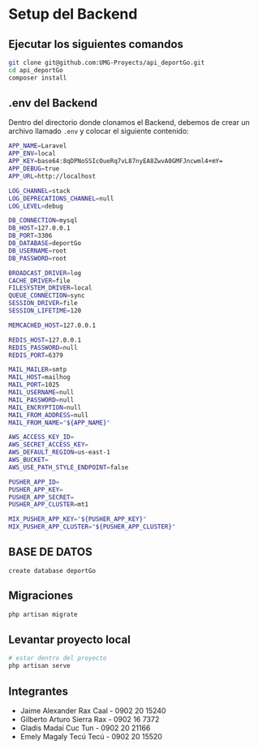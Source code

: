 # Setup del Backend

## Ejecutar los siguientes comandos

```bash
git clone git@github.com:UMG-Proyects/api_deportGo.git
cd api_deportGo
composer install
```

## .env del Backend

Dentro del directorio donde clonamos el Backend, debemos de crear un archivo llamado `.env` y colocar el siguiente contenido:


```bash
APP_NAME=Laravel
APP_ENV=local
APP_KEY=base64:8qDPNoSSIcOueRq7vL87nyEA8ZwvA0GMFJncwml4+mY=
APP_DEBUG=true
APP_URL=http://localhost

LOG_CHANNEL=stack
LOG_DEPRECATIONS_CHANNEL=null
LOG_LEVEL=debug

DB_CONNECTION=mysql
DB_HOST=127.0.0.1
DB_PORT=3306
DB_DATABASE=deportGo
DB_USERNAME=root
DB_PASSWORD=root

BROADCAST_DRIVER=log
CACHE_DRIVER=file
FILESYSTEM_DRIVER=local
QUEUE_CONNECTION=sync
SESSION_DRIVER=file
SESSION_LIFETIME=120

MEMCACHED_HOST=127.0.0.1

REDIS_HOST=127.0.0.1
REDIS_PASSWORD=null
REDIS_PORT=6379

MAIL_MAILER=smtp
MAIL_HOST=mailhog
MAIL_PORT=1025
MAIL_USERNAME=null
MAIL_PASSWORD=null
MAIL_ENCRYPTION=null
MAIL_FROM_ADDRESS=null
MAIL_FROM_NAME="${APP_NAME}"

AWS_ACCESS_KEY_ID=
AWS_SECRET_ACCESS_KEY=
AWS_DEFAULT_REGION=us-east-1
AWS_BUCKET=
AWS_USE_PATH_STYLE_ENDPOINT=false

PUSHER_APP_ID=
PUSHER_APP_KEY=
PUSHER_APP_SECRET=
PUSHER_APP_CLUSTER=mt1

MIX_PUSHER_APP_KEY="${PUSHER_APP_KEY}"
MIX_PUSHER_APP_CLUSTER="${PUSHER_APP_CLUSTER}"
```
## BASE DE DATOS

```
create database deportGo
```

## Migraciones 
```bash
php artisan migrate
```
## Levantar proyecto local

```bash
# estar dentro del proyecto
php artisan serve
```

## Integrantes

- Jaime Alexander Rax Caal - 0902 20 15240
- Gilberto Arturo Sierra Rax - 0902 16 7372
- Gladis Madaí Cuc Tun - 0902 20 21166
- Emely Magaly Tecú Tecú - 0902 20 15520
